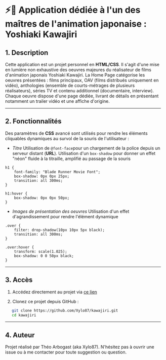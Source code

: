 
# ⚡🥷 Application dédiée à l'un des maîtres de l'animation japonaise : Yoshiaki Kawajiri

## 1. Description
Cette application est un projet personnel en **HTML/CSS**.
Il s'agit d'une mise en lumière non exhaustive des oeuvres majeures du réalisateur de films d'animation japonais Yoshiaki Kawajiri.
La Home Page catégorise les oeuvres présentées : films principaux, OAV (films distribués uniquement en vidéo), anthologies (ensemble de courts-métrages de plusieurs réalisateurs), séries TV et contenu additionnel (documentaire, interview).
Chaque oeuvre dispose d'une page dédiée, livrant de détails en présentant notamment un trailer vidéo et une affiche d'origine.

---

## 2. Fonctionnalités
Des paramètres de **CSS** avancé sont utilisés pour rendre les éléments cliquables dynamiques au survol de la souris de l'utilisateur :

- *Titre*
Utilisation de `@font-face`pour un chargement de la police depuis un serveur distant (**URL**).
Utilisation d'un `box-shadow` pour donner un effet "néon" fluide à la titraille, amplifié au passage de la souris

```
h1 {
    font-family: "Blade Runner Movie Font";
    box-shadow: 0px 0px 25px;
    transition: all 300ms;
}

h1:hover {
    box-shadow: 0px 0px 50px;
}
```

- *Images de présentation des oeuvres*
Utilisation d'un effet d'agrandissement pour rendre l'élément dynamique

```
.over {
    filter: drop-shadow(10px 10px 5px black);
    transition: all 300ms;
}

.over:hover {
    transform: scale(1.025);
    box-shadow: 0 0 50px black;
}
```

---

## 3. Accès
1. Accédez directement au projet via [ce lien](https://xylo87.github.io/kawajiri/)

2. Clonez ce projet depuis GitHub :
```bash
   git clone https://github.com/Xylo87/kawajiri.git
   cd kawajiri
```
---

## 4. Auteur
Projet réalisé par Théo Arbogast (aka Xylo87).
N'hésitez pas à ouvrir une issue ou à me contacter pour toute suggestion ou question.
